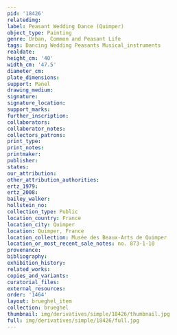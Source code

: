```yaml
---
pid: '18426'
relatedimg: 
label: Peasant Wedding Dance (Quimper)
object_type: Painting
genre: Urban, Common and Peasant Life
tags: Dancing Wedding Peasants Musical_instruments
realdate: 
height_cm: '40'
width_cm: '47.5'
diameter_cm: 
plate_dimensions: 
support: Panel
drawing_medium: 
signature: 
signature_location: 
support_marks: 
further_inscription: 
collaborators: 
collaborator_notes: 
collectors_patrons: 
print_type: 
print_notes: 
printmaker: 
publisher: 
states: 
our_attribution: 
other_attribution_authorities: 
ertz_1979: 
ertz_2008: 
bailey_walker: 
hollstein_no: 
collection_type: Public
location_country: France
location_city: Quimper
location: Quimper, France
location_collection: Musée des Beaux-Arts de Quimper
location_or_most_recent_sale_notes: no. 873-1-10
provenance: 
bibliography: 
exhibition_history: 
related_works: 
copies_and_variants: 
curatorial_files: 
external_resources: 
order: '1464'
layout: brueghel_item
collection: brueghel
thumbnail: img/derivatives/simple/18426/thumbnail.jpg
full: img/derivatives/simple/18426/full.jpg
---
```

